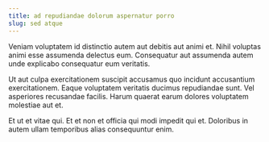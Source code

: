 ```yaml
---
title: ad repudiandae dolorum aspernatur porro
slug: sed atque
---
```


Veniam voluptatem id distinctio autem aut debitis aut animi et. Nihil voluptas animi esse assumenda delectus eum. Consequatur aut assumenda autem unde explicabo consequatur eum veritatis.

Ut aut culpa exercitationem suscipit accusamus quo incidunt accusantium exercitationem. Eaque voluptatem veritatis ducimus repudiandae sunt. Vel asperiores recusandae facilis. Harum quaerat earum dolores voluptatem molestiae aut et.

Et ut et vitae qui. Et et non et officia qui modi impedit qui et. Doloribus in autem ullam temporibus alias consequuntur enim.
